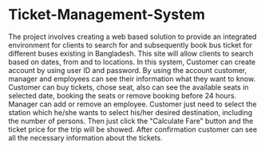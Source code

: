 # Ticket-Management-System
 The project involves creating a web based solution to provide an integrated environment for clients to search for and subsequently book bus ticket for different buses existing in Bangladesh. This site will allow clients to search based on dates, from and to locations. In this system, Customer can create account by using user ID and password. By using the account customer, manager and employees can see their information what they want to know. Customer can buy tickets, chose seat, also can see the available seats in selected date, booking the seats or remove booking before 24 hours. Manager can add or remove an employee. Customer just need to select the station which he/she wants to select his/her desired destination, including the number of persons. Then just click the "Calculate Fare" button and the ticket price for the trip will be showed. After confirmation customer can see all the necessary information about the tickets.
